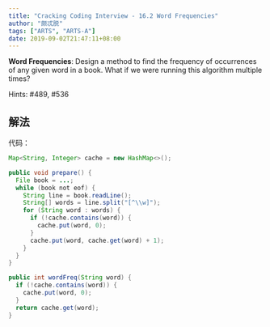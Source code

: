 ```yaml
---
title: "Cracking Coding Interview - 16.2 Word Frequencies"
author: "颇忒脱"
tags: ["ARTS", "ARTS-A"]
date: 2019-09-02T21:47:11+08:00
---
```


<!--more-->

**Word Frequencies**: Design a method to find the frequency of occurrences of any given word in a book. What if we were running this algorithm multiple times?

Hints: #489, #536

## 解法

代码：

```java
Map<String, Integer> cache = new HashMap<>();

public void prepare() {  
  File book = ...;
  while (book not eof) {
    String line = book.readLine();
    String[] words = line.split("[^\\w]");
    for (String word : words) {
      if (!cache.contains(word)) {
        cache.put(word, 0);
      }
      cache.put(word, cache.get(word) + 1);
    }
  }
}

public int wordFreq(String word) {
  if (!cache.contains(word)) {
    cache.put(word, 0);
  }
  return cache.get(word);
}
```

